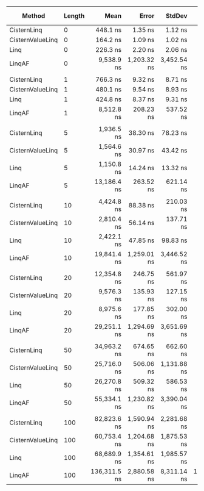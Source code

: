 ﻿|           Method | Length |         Mean |       Error |      StdDev |       Median | Ratio | RatioSD |  Gen 0 | Gen 1 | Gen 2 | Allocated |
|----------------- |------- |-------------:|------------:|------------:|-------------:|------:|--------:|-------:|------:|------:|----------:|
|      CisternLinq |      0 |     448.1 ns |     1.35 ns |     1.12 ns |     447.9 ns |  1.98 |    0.02 | 0.0839 |     - |     - |     352 B |
| CisternValueLinq |      0 |     164.2 ns |     1.09 ns |     1.02 ns |     164.5 ns |  0.73 |    0.01 |      - |     - |     - |         - |
|             Linq |      0 |     226.3 ns |     2.20 ns |     2.06 ns |     225.8 ns |  1.00 |    0.00 | 0.0496 |     - |     - |     208 B |
|           LinqAF |      0 |   9,538.9 ns | 1,203.32 ns | 3,452.54 ns |   7,500.0 ns | 46.44 |   17.05 |      - |     - |     - |     296 B |
|                  |        |              |             |             |              |       |         |        |       |       |           |
|      CisternLinq |      1 |     766.3 ns |     9.32 ns |     8.71 ns |     770.4 ns |  1.80 |    0.05 | 0.1755 |     - |     - |     736 B |
| CisternValueLinq |      1 |     480.1 ns |     9.54 ns |     8.93 ns |     477.9 ns |  1.13 |    0.04 | 0.0200 |     - |     - |      88 B |
|             Linq |      1 |     424.8 ns |     8.37 ns |     9.31 ns |     427.6 ns |  1.00 |    0.00 | 0.1163 |     - |     - |     488 B |
|           LinqAF |      1 |   8,512.8 ns |   208.23 ns |   537.52 ns |   8,300.0 ns | 20.52 |    1.59 |      - |     - |     - |     360 B |
|                  |        |              |             |             |              |       |         |        |       |       |           |
|      CisternLinq |      5 |   1,936.5 ns |    38.30 ns |    78.23 ns |   1,940.3 ns |  1.64 |    0.06 | 0.1945 |     - |     - |     824 B |
| CisternValueLinq |      5 |   1,564.6 ns |    30.97 ns |    43.42 ns |   1,581.3 ns |  1.36 |    0.04 | 0.0706 |     - |     - |     304 B |
|             Linq |      5 |   1,150.8 ns |    14.24 ns |    13.32 ns |   1,152.5 ns |  1.00 |    0.00 | 0.1335 |     - |     - |     568 B |
|           LinqAF |      5 |  13,186.4 ns |   263.52 ns |   621.14 ns |  13,050.0 ns | 11.47 |    0.66 |      - |     - |     - |     328 B |
|                  |        |              |             |             |              |       |         |        |       |       |           |
|      CisternLinq |     10 |   4,424.8 ns |    88.38 ns |   210.03 ns |   4,510.1 ns |  1.82 |    0.13 | 0.2975 |     - |     - |    1256 B |
| CisternValueLinq |     10 |   2,810.4 ns |    56.14 ns |   137.71 ns |   2,871.5 ns |  1.17 |    0.08 | 0.0839 |     - |     - |     368 B |
|             Linq |     10 |   2,422.1 ns |    47.85 ns |    98.83 ns |   2,462.1 ns |  1.00 |    0.00 | 0.1717 |     - |     - |     736 B |
|           LinqAF |     10 |  19,841.4 ns | 1,259.01 ns | 3,446.52 ns |  18,500.0 ns |  8.15 |    1.32 |      - |     - |     - |     504 B |
|                  |        |              |             |             |              |       |         |        |       |       |           |
|      CisternLinq |     20 |  12,354.8 ns |   246.75 ns |   561.97 ns |  12,573.0 ns |  1.38 |    0.09 | 0.4883 |     - |     - |    2120 B |
| CisternValueLinq |     20 |   9,576.3 ns |   135.93 ns |   127.15 ns |   9,613.7 ns |  1.06 |    0.04 | 0.1221 |     - |     - |     528 B |
|             Linq |     20 |   8,975.6 ns |   177.85 ns |   302.00 ns |   9,082.3 ns |  1.00 |    0.00 | 0.3052 |     - |     - |    1304 B |
|           LinqAF |     20 |  29,251.1 ns | 1,294.69 ns | 3,651.69 ns |  28,250.0 ns |  3.27 |    0.44 |      - |     - |     - |    2216 B |
|                  |        |              |             |             |              |       |         |        |       |       |           |
|      CisternLinq |     50 |  34,963.2 ns |   674.65 ns |   662.60 ns |  35,092.9 ns |  1.33 |    0.04 | 0.8545 |     - |     - |    3640 B |
| CisternValueLinq |     50 |  25,716.0 ns |   506.06 ns | 1,131.88 ns |  26,159.5 ns |  0.98 |    0.05 | 0.2136 |     - |     - |     928 B |
|             Linq |     50 |  26,270.8 ns |   509.32 ns |   586.53 ns |  26,476.7 ns |  1.00 |    0.00 | 0.5188 |     - |     - |    2272 B |
|           LinqAF |     50 |  55,334.1 ns | 1,230.82 ns | 3,390.04 ns |  54,500.0 ns |  2.10 |    0.12 |      - |     - |     - |    4600 B |
|                  |        |              |             |             |              |       |         |        |       |       |           |
|      CisternLinq |    100 |  82,823.6 ns | 1,590.94 ns | 2,281.68 ns |  83,277.7 ns |  1.21 |    0.06 | 1.4648 |     - |     - |    6400 B |
| CisternValueLinq |    100 |  60,753.4 ns | 1,204.68 ns | 1,875.53 ns |  61,492.6 ns |  0.89 |    0.04 | 0.3662 |     - |     - |    2032 B |
|             Linq |    100 |  68,689.9 ns | 1,354.61 ns | 1,985.57 ns |  69,437.4 ns |  1.00 |    0.00 | 0.8545 |     - |     - |    3872 B |
|           LinqAF |    100 | 136,311.5 ns | 2,880.58 ns | 8,311.14 ns | 135,350.0 ns |  1.95 |    0.11 |      - |     - |     - |    9080 B |